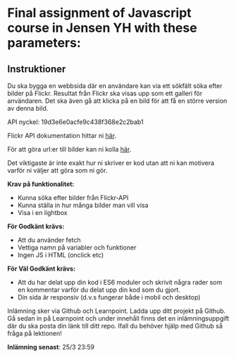 # Final assignment of Javascript course in Jensen YH with these parameters:

## Instruktioner

Du ska bygga en webbsida där en användare kan via ett sökfält söka efter bilder på Flickr. Resultat från Flickr ska visas upp som ett galleri för användaren. Det ska även gå att klicka på en bild för att få en större version av denna bild.

API nyckel: 19d3e6e0acfe9c438f368e2c2bab1

Flickr API dokumentation hittar ni [här](https://www.flickr.com/services/api/flickr.photos.search.html).

För att göra url:er till bilder kan ni kolla [här](https://www.flickr.com/services/api/misc.urls.html).

Det viktigaste är inte exakt hur ni skriver er kod utan att ni kan motivera varför ni väljer att göra som ni gör.

**Krav på funktionalitet:**
* Kunna söka efter bilder från Flickr-API
* Kunna ställa in hur många bilder man vill visa
* Visa i en lightbox

**För Godkänt krävs:**
* Att du använder fetch
* Vettiga namn på variabler och funktioner
* Ingen JS i HTML (onclick etc)

**För Väl Godkänt krävs:**
* Att du har delat upp din kod i ES6 moduler och skrivit några rader som en kommentar varför du delat upp din kod som du gjort.
* Din sida är responsiv (d.v.s fungerar både i mobil och desktop)

Inlämning sker via Github och Learnpoint. Ladda upp ditt projekt på Github. Gå sedan in på Learnpoint och under innehåll finns det en inlämningsuppgift där du ska posta din länk till ditt repo. Ifall du behöver hjälp med Github så fråga på lektionen!

**Inlämning senast**: 25/3 23:59 
